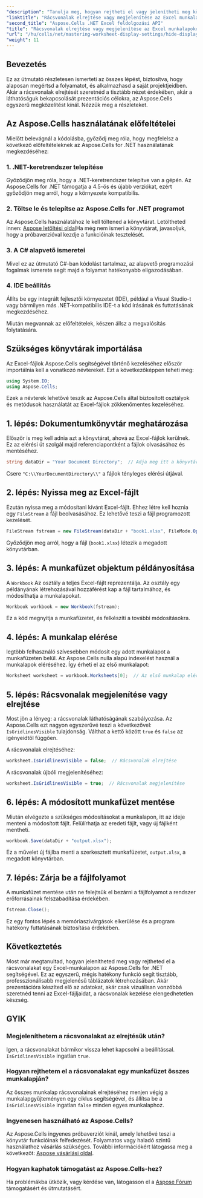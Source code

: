 ```yaml
---
"description": "Tanulja meg, hogyan rejtheti el vagy jelenítheti meg könnyedén a rácsvonalakat az Excel-munkafüzetekben az Aspose.Cells for .NET segítségével. Ez az átfogó oktatóanyag lépésről lépésre bemutatja a folyamatot."
"linktitle": "Rácsvonalak elrejtése vagy megjelenítése az Excel munkalapokon"
"second_title": "Aspose.Cells .NET Excel feldolgozási API"
"title": "Rácsvonalak elrejtése vagy megjelenítése az Excel munkalapokon"
"url": "/hu/cells/net/mastering-worksheet-display-settings/hide-display-gridlines/"
"weight": 11
---
```


## Bevezetés

Ez az útmutató részletesen ismerteti az összes lépést, biztosítva, hogy alaposan megértsd a folyamatot, és alkalmazhasd a saját projektjeidben. Akár a rácsvonalak elrejtését szeretnéd a tisztább nézet érdekében, akár a láthatóságuk bekapcsolását prezentációs célokra, az Aspose.Cells egyszerű megközelítést kínál. Nézzük meg a részleteket.

## Az Aspose.Cells használatának előfeltételei

Mielőtt belevágnál a kódolásba, győződj meg róla, hogy megfelelsz a következő előfeltételeknek az Aspose.Cells for .NET használatának megkezdéséhez:

### 1. .NET-keretrendszer telepítése
Győződjön meg róla, hogy a .NET-keretrendszer telepítve van a gépén. Az Aspose.Cells for .NET támogatja a 4.5-ös és újabb verziókat, ezért győződjön meg arról, hogy a környezete kompatibilis.

### 2. Töltse le és telepítse az Aspose.Cells for .NET programot
Az Aspose.Cells használatához le kell töltened a könyvtárat. Letöltheted innen: [Aspose letöltési oldal](https://releases.aspose.com/cells/net/)Ha még nem ismeri a könyvtárat, javasoljuk, hogy a próbaverzióval kezdje a funkcióinak tesztelését.

### 3. A C# alapvető ismeretei
Mivel ez az útmutató C#-ban kódolást tartalmaz, az alapvető programozási fogalmak ismerete segít majd a folyamat hatékonyabb eligazodásában.

### 4. IDE beállítás
Állíts be egy integrált fejlesztői környezetet (IDE), például a Visual Studio-t vagy bármilyen más .NET-kompatibilis IDE-t a kód írásának és futtatásának megkezdéséhez.

Miután megvannak az előfeltételek, készen állsz a megvalósítás folytatására.

## Szükséges könyvtárak importálása

Az Excel-fájlok Aspose.Cells segítségével történő kezeléséhez először importálnia kell a vonatkozó névtereket. Ezt a következőképpen teheti meg:

```csharp
using System.IO;
using Aspose.Cells;
```

Ezek a névterek lehetővé teszik az Aspose.Cells által biztosított osztályok és metódusok használatát az Excel-fájlok zökkenőmentes kezeléséhez.

## 1. lépés: Dokumentumkönyvtár meghatározása

Először is meg kell adnia azt a könyvtárat, ahová az Excel-fájlok kerülnek. Ez az elérési út szolgál majd referenciapontként a fájlok olvasásához és mentéséhez.

```csharp
string dataDir = "Your Document Directory";  // Adja meg itt a könyvtárat
```

Csere `"C:\\YourDocumentDirectory\\"` a fájlok tényleges elérési útjával.

## 2. lépés: Nyissa meg az Excel-fájlt

Ezután nyissa meg a módosítani kívánt Excel-fájlt. Ehhez létre kell hoznia egy `FileStream` a fájl beolvasásához. Ez lehetővé teszi a fájl programozott kezelését.

```csharp
FileStream fstream = new FileStream(dataDir + "book1.xlsx", FileMode.Open);
```

Győződjön meg arról, hogy a fájl (`book1.xlsx`) létezik a megadott könyvtárban.

## 3. lépés: A munkafüzet objektum példányosítása

A `Workbook` Az osztály a teljes Excel-fájlt reprezentálja. Az osztály egy példányának létrehozásával hozzáférést kap a fájl tartalmához, és módosíthatja a munkalapokat.

```csharp
Workbook workbook = new Workbook(fstream);
```

Ez a kód megnyitja a munkafüzetet, és felkészíti a további módosításokra.

## 4. lépés: A munkalap elérése

legtöbb felhasználó szívesebben módosít egy adott munkalapot a munkafüzeten belül. Az Aspose.Cells nulla alapú indexelést használ a munkalapok eléréséhez. Így érheti el az első munkalapot:

```csharp
Worksheet worksheet = workbook.Worksheets[0];  // Az első munkalap elérése
```

## 5. lépés: Rácsvonalak megjelenítése vagy elrejtése

Most jön a lényeg: a rácsvonalak láthatóságának szabályozása. Az Aspose.Cells ezt nagyon egyszerűvé teszi a következővel: `IsGridlinesVisible` tulajdonság. Válthat a kettő között `true` és `false` az igényeidtől függően.

A rácsvonalak elrejtéséhez:

```csharp
worksheet.IsGridlinesVisible = false;  // Rácsvonalak elrejtése
```

A rácsvonalak újbóli megjelenítéséhez:

```csharp
worksheet.IsGridlinesVisible = true;  // Rácsvonalak megjelenítése
```

## 6. lépés: A módosított munkafüzet mentése

Miután elvégezte a szükséges módosításokat a munkalapon, itt az ideje menteni a módosított fájlt. Felülírhatja az eredeti fájlt, vagy új fájlként mentheti.

```csharp
workbook.Save(dataDir + "output.xlsx");
```

Ez a művelet új fájlba menti a szerkesztett munkafüzetet, `output.xlsx`, a megadott könyvtárban.

## 7. lépés: Zárja be a fájlfolyamot

A munkafüzet mentése után ne felejtsük el bezárni a fájlfolyamot a rendszer erőforrásainak felszabadítása érdekében.

```csharp
fstream.Close();
```

Ez egy fontos lépés a memóriaszivárgások elkerülése és a program hatékony futtatásának biztosítása érdekében.

## Következtetés

Most már megtanultad, hogyan jelenítheted meg vagy rejtheted el a rácsvonalakat egy Excel-munkalapon az Aspose.Cells for .NET segítségével. Ez az egyszerű, mégis hatékony funkció segít tisztább, professzionálisabb megjelenésű táblázatok létrehozásában. Akár prezentációra készíted elő az adatokat, akár csak vizuálisan vonzóbbá szeretnéd tenni az Excel-fájljaidat, a rácsvonalak kezelése elengedhetetlen készség.

## GYIK

### Megjeleníthetem a rácsvonalakat az elrejtésük után?
Igen, a rácsvonalakat bármikor vissza lehet kapcsolni a beállítással. `IsGridlinesVisible` ingatlan `true`.

### Hogyan rejthetem el a rácsvonalakat egy munkafüzet összes munkalapján?
Az összes munkalap rácsvonalainak elrejtéséhez menjen végig a munkalapgyűjteményen egy ciklus segítségével, és állítsa be a `IsGridlinesVisible` ingatlan `false` minden egyes munkalaphoz.

### Ingyenesen használható az Aspose.Cells?
Az Aspose.Cells ingyenes próbaverziót kínál, amely lehetővé teszi a könyvtár funkcióinak felfedezését. Folyamatos vagy haladó szintű használathoz vásárlás szükséges. További információkért látogassa meg a következőt: [Aspose vásárlási oldal](https://purchase.aspose.com/buy).

### Hogyan kaphatok támogatást az Aspose.Cells-hez?
Ha problémákba ütközik, vagy kérdése van, látogasson el a [Aspose Fórum](https://forum.aspose.com/c/cells/9) támogatásért és útmutatásért.